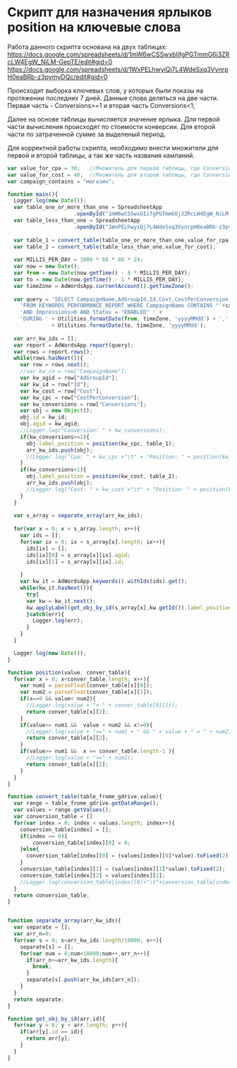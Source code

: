 # Скрипт для назначения ярлыков position на ключевые слова

Работа данного скрипта основана на двух таблицах:
https://docs.google.com/spreadsheets/d/1mW6wCSSwxbIifgPGTmmG6j3ZRcLW4EgW_NiLM-GepTE/edit#gid=0
https://docs.google.com/spreadsheets/d/1WxPELhwyiQj7L4WdeSxq3VynrpH0eaBRb-z3pymyDQc/edit#gid=0

Происходит выборка ключевых слов, у которых были показы на протяжении последних 7 дней.
Данные слова деляться на две части. Первая часть - Conversions>=1 и вторая часть Conversions<1;

Далее на основе таблицы вычисляется значение ярлыка. Для первой части вычисления происходят по
стоимости конверсии. Для второй части по затраченной сумме за выделеный период.

Для корректной работы скрипта, необходимо внести множители для первой и второй таблицы, а так же 
часть названия кампаний.

```js
var value_for_cpa = 30;   //Множитель для первой таблицы, где Conversions>=1
var value_for_cost = 40;  //Множитель для второй таблицы, где Conversions<1
var campaign_contains = "магазин";

function main(){
  Logger.log(new Date());
  var table_one_or_more_than_one = SpreadsheetApp
                     .openById("1mW6wCSSwxbIifgPGTmmG6j3ZRcLW4EgW_NiLM-GepTE"); //ID таблицы Conversions>=1
  var table_less_than_one = SpreadsheetApp
                     .openById("1WxPELhwyiQj7L4WdeSxq3VynrpH0eaBRb-z3pymyDQc"); //ID таблицы Conversions<1
  
  var table_1 = convert_table(table_one_or_more_than_one,value_for_cpa);
  var table_2 = convert_table(table_less_than_one,value_for_cost);
  
  var MILLIS_PER_DAY = 1000 * 60 * 60 * 24;
  var now = new Date();
  var from = new Date(now.getTime() - 8 * MILLIS_PER_DAY);
  var to = new Date(now.getTime() - 1 * MILLIS_PER_DAY);
  var timeZone = AdWordsApp.currentAccount().getTimeZone();
  
  var query = 'SELECT CampaignName,AdGroupId,Id,Cost,CostPerConversion, Conversions ' +
    'FROM KEYWORDS_PERFORMANCE_REPORT WHERE CampaignName CONTAINS "'+campaign_contains+'" '+
    'AND Impressions>0 AND Status = "ENABLED" ' +
    'DURING ' + Utilities.formatDate(from, timeZone, 'yyyyMMdd') + ','
              + Utilities.formatDate(to, timeZone, 'yyyyMMdd');
  
  var arr_kw_ids = [];
  var report = AdWordsApp.report(query);
  var rows = report.rows();
  while(rows.hasNext()){
    var row = rows.next();
    //var kw_cn = row["CampaignName"];
    var kw_agid = row["AdGroupId"];
    var kw_id = row["Id"];    
    var kw_cost = row["Cost"];
    var kw_cpc = row["CostPerConversion"];
    var kw_conversions = row["Conversions"];
    var obj = new Object();
    obj.id = kw_id;
    obj.agid = kw_agid;
    //Logger.log("Conversion: " + kw_conversions);
    if(kw_conversions>=1){
      obj.label_position = position(kw_cpc, table_1);
      arr_kw_ids.push(obj);
      //Logger.log("Cpa: " + kw_cpc +"\t" + "Position: " + position(kw_cpc, table_1));
    }
    if(kw_conversions<1){
      obj.label_position = position(kw_cost, table_2);
      arr_kw_ids.push(obj);
      //Logger.log("Cost: " + kw_cost +"\t" + "Position: " + position(kw_cost, table_2));
    }
  }
   
  var s_array = separate_array(arr_kw_ids);
  
  for(var x = 0; x < s_array.length; x++){
    var ids = [];
    for(var ix = 0; ix < s_array[x].length; ix++){
      ids[ix] = [];
      ids[ix][0] = s_array[x][ix].agid;
      ids[ix][1] = s_array[x][ix].id;
      
    }
  	var kw_it = AdWordsApp.keywords().withIds(ids).get();
    while(kw_it.hasNext()){
      try{
      var kw = kw_it.next();
      kw.applyLabel(get_obj_by_id(s_array[x],kw.getId()).label_position);
      }catch(err){
        Logger.log(err);
      }
    }
  }  

  Logger.log(new Date());
}

function position(value, conver_table){
  for(var x = 0; x<conver_table.length; x++){
    var num1 = parseFloat(conver_table[x][0]);
    var num2 = parseFloat(conver_table[x][1]);
  	if(x==0 && value< num2){
      //Logger.log(value + "< " + conver_table[0][1]);
      return conver_table[x][2];
    }
    if(value>= num1 &&  value < num2 && x!=0){
      //Logger.log(value + ">=" + num1 + " && " + value + " < " + num2);
      return conver_table[x][2];
    }
    if(value>= num1 &&  x == conver_table.length-1 ){
      //Logger.log(value + ">=" + num1);
      return conver_table[x][2];
    }
  }
}

function convert_table(table_frome_gdrive,value){
  var range = table_frome_gdrive.getDataRange();
  var values = range.getValues();
  var conversion_table = []
  for(var index = 0; index < values.length; index++){
    conversion_table[index] = [];
    if(index == 0){
    	conversion_table[index][0] = 0;
    }else{
      conversion_table[index][0] = (values[index][0]*value).toFixed(2);
    }
    conversion_table[index][1] = (values[index][1]*value).toFixed(2);
    conversion_table[index][2] = values[index][2];
    //Logger.log(conversion_table[index][0]+"\t"+conversion_table[index][1]+"\t"+conversion_table[index][2]);
  }
  return conversion_table;
}


function separate_array(arr_kw_ids){
  var separate = [];
  var arr_n=0;  
  for(var s = 0; s<arr_kw_ids.length/10000; s++){
    separate[s] = [];
  	for(var num = 0;num<10000;num++,arr_n++){
      if(arr_n>=arr_kw_ids.length){
      	break;
      }
   	  separate[s].push(arr_kw_ids[arr_n]);
    }
  }
  return separate;
}

function get_obj_by_id(arr,id){
  for(var y = 0; y < arr.length; y++){
  	if(arr[y].id == id){
      return arr[y];
    }
  }
}
```
